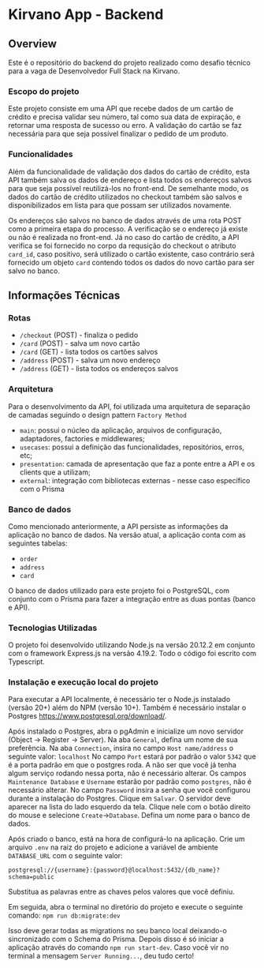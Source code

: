 # Kirvano App - Backend

## Overview

Este é o repositório do backend do projeto realizado como desafio técnico para a vaga de Desenvolvedor Full Stack na Kirvano. 

### Escopo do projeto

Este projeto consiste em uma API que recebe dados de um cartão de crédito e precisa validar seu número, tal como sua data de expiração, e retornar uma resposta de sucesso ou erro. A validação do cartão se faz necessária para que seja possível finalizar o pedido de um produto.

### Funcionalidades

Além da funcionalidade de validação dos dados do cartão de crédito, esta API também salva os dados de endereço e lista todos os endereços salvos para que seja possível reutilizá-los no front-end. De semelhante modo, os dados do cartão de crédito utilizados no checkout também são salvos e disponibilizados em lista para que possam ser utilizados novamente. 

Os endereços são salvos no banco de dados através de uma rota POST como a primeira etapa do processo. A verificação se o endereço já existe ou não é realizada no front-end. Já no caso do cartão de crédito, a API verifica se foi fornecido no corpo da requsição do checkout o atributo `card_id`, caso positivo, será utilizado o cartão existente, caso contrário será fornecido um objeto `card` contendo todos os dados do novo cartão para ser salvo no banco.

## Informações Técnicas

### Rotas

- `/checkout` (POST) - finaliza o pedido
- `/card` (POST) - salva um novo cartão
- `/card` (GET) - lista todos os cartões salvos
- `/address` (POST) - salva um novo endereço
- `/address` (GET) - lista todos os endereços salvos

### Arquitetura

Para o desenvolvimento da API, foi utilizada uma arquitetura de separação de camadas seguindo o design pattern `Factory Method`

- `main`: possui o núcleo da aplicação, arquivos de configuração, adaptadores, factories e middlewares;
- `usecases`: possui a definição das funcionalidades, repositórios, erros, etc;
- `presentation`: camada de apresentação que faz a ponte entre a API e os clients que a utilizam;
- `external`: integração com bibliotecas externas - nesse caso específico com o Prisma

### Banco de dados

Como mencionado anteriormente, a API persiste as informações da aplicação no banco de dados. Na versão atual, a aplicação conta com as seguintes tabelas:

- `order`
- `address`
- `card`

O banco de dados utilizado para este projeto foi o PostgreSQL, com conjunto com o Prisma para fazer a integração entre as duas pontas (banco e API).

### Tecnologias Utilizadas

O projeto foi desenvolvido utilizando Node.js na versão 20.12.2 em conjunto com o framework Express.js na versão 4.19.2. Todo o código foi escrito com Typescript.

### Instalação e execução local do projeto

Para executar a API localmente, é necessário ter o Node.js instalado (versão 20+) além do NPM (versão 10+). Também é necessário instalar o Postgres https://www.postgresql.org/download/.

Após instalado o Postgres, abra o pgAdmin e inicialize um novo servidor (Object -> Register -> Server). 
Na aba `General`, defina um nome de sua preferência. 
Na aba `Connection`, insira no campo `Host name/address` o seguinte valor: `localhost`
No campo `Port` estará por padrão o valor `5342` que é a porta padrão em que o postgres roda. A não ser que você já tenha algum serviço rodando nessa porta, não é necessário alterar.
Os campos `Maintenance Database` e `Username` estarão por padrão como `postgres`, não é necessário alterar.
No campo `Password` insira a senha que você configurou durante a instalação do Postgres.
Clique em `Salvar`. O servidor deve aparecer na lista do lado esquerdo da tela. Clique nele com o botão direito do mouse e selecione `Create`->`Database`. Defina um nome para o banco de dados.

Após criado o banco, está na hora de configurá-lo na aplicação. Crie um arquivo `.env` na raiz do projeto e adicione a variável de ambiente `DATABASE_URL` com o seguinte valor:

`postgresql://{username}:{password}@localhost:5432/{db_name}?schema=public`

Substitua as palavras entre as chaves pelos valores que você definiu.

Em seguida, abra o terminal no diretório do projeto e execute o seguinte comando:
`npm run db:migrate:dev`

Isso deve gerar todas as migrations no seu banco local deixando-o sincronizado com o Schema do Prisma. Depois disso é só iniciar a aplicação através do comando `npm run start-dev`. Caso você vir no terminal a mensagem `Server Running...`, deu tudo certo!